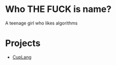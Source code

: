 # Who THE FUCK is name?
A teenage girl who likes algorithms
# Projects 
- [CupLang](https://github.com/Clarity-inc/CupLang)
